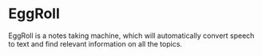 # EggRoll
EggRoll is a notes taking machine, which will automatically convert speech to text and find relevant information on all the topics. 
